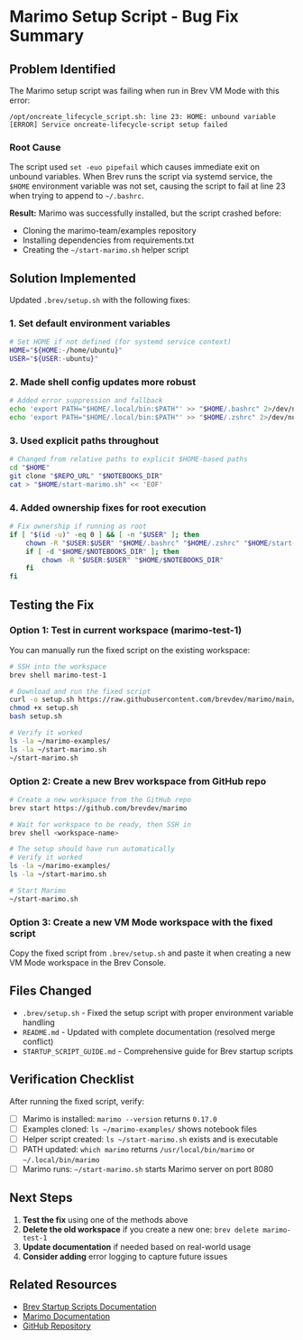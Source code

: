# Marimo Setup Script - Bug Fix Summary

## Problem Identified

The Marimo setup script was failing when run in Brev VM Mode with this error:

```
/opt/oncreate_lifecycle_script.sh: line 23: HOME: unbound variable
[ERROR] Service oncreate-lifecycle-script setup failed
```

### Root Cause

The script used `set -euo pipefail` which causes immediate exit on unbound variables. When Brev runs the script via systemd service, the `$HOME` environment variable was not set, causing the script to fail at line 23 when trying to append to `~/.bashrc`.

**Result:** Marimo was successfully installed, but the script crashed before:
- Cloning the marimo-team/examples repository
- Installing dependencies from requirements.txt
- Creating the `~/start-marimo.sh` helper script

## Solution Implemented

Updated `.brev/setup.sh` with the following fixes:

### 1. Set default environment variables
```bash
# Set HOME if not defined (for systemd service context)
HOME="${HOME:-/home/ubuntu}"
USER="${USER:-ubuntu}"
```

### 2. Made shell config updates more robust
```bash
# Added error suppression and fallback
echo 'export PATH="$HOME/.local/bin:$PATH"' >> "$HOME/.bashrc" 2>/dev/null || true
echo 'export PATH="$HOME/.local/bin:$PATH"' >> "$HOME/.zshrc" 2>/dev/null || true
```

### 3. Used explicit paths throughout
```bash
# Changed from relative paths to explicit $HOME-based paths
cd "$HOME"
git clone "$REPO_URL" "$NOTEBOOKS_DIR"
cat > "$HOME/start-marimo.sh" << 'EOF'
```

### 4. Added ownership fixes for root execution
```bash
# Fix ownership if running as root
if [ "$(id -u)" -eq 0 ] && [ -n "$USER" ]; then
    chown -R "$USER:$USER" "$HOME/.bashrc" "$HOME/.zshrc" "$HOME/start-marimo.sh"
    if [ -d "$HOME/$NOTEBOOKS_DIR" ]; then
        chown -R "$USER:$USER" "$HOME/$NOTEBOOKS_DIR"
    fi
fi
```

## Testing the Fix

### Option 1: Test in current workspace (marimo-test-1)

You can manually run the fixed script on the existing workspace:

```bash
# SSH into the workspace
brev shell marimo-test-1

# Download and run the fixed script
curl -o setup.sh https://raw.githubusercontent.com/brevdev/marimo/main/.brev/setup.sh
chmod +x setup.sh
bash setup.sh

# Verify it worked
ls -la ~/marimo-examples/
ls -la ~/start-marimo.sh
~/start-marimo.sh
```

### Option 2: Create a new Brev workspace from GitHub repo

```bash
# Create a new workspace from the GitHub repo
brev start https://github.com/brevdev/marimo

# Wait for workspace to be ready, then SSH in
brev shell <workspace-name>

# The setup should have run automatically
# Verify it worked
ls -la ~/marimo-examples/
ls -la ~/start-marimo.sh

# Start Marimo
~/start-marimo.sh
```

### Option 3: Create a new VM Mode workspace with the fixed script

Copy the fixed script from `.brev/setup.sh` and paste it when creating a new VM Mode workspace in the Brev Console.

## Files Changed

- `.brev/setup.sh` - Fixed the setup script with proper environment variable handling
- `README.md` - Updated with complete documentation (resolved merge conflict)
- `STARTUP_SCRIPT_GUIDE.md` - Comprehensive guide for Brev startup scripts

## Verification Checklist

After running the fixed script, verify:

- [ ] Marimo is installed: `marimo --version` returns `0.17.0`
- [ ] Examples cloned: `ls ~/marimo-examples/` shows notebook files
- [ ] Helper script created: `ls ~/start-marimo.sh` exists and is executable
- [ ] PATH updated: `which marimo` returns `/usr/local/bin/marimo` or `~/.local/bin/marimo`
- [ ] Marimo runs: `~/start-marimo.sh` starts Marimo server on port 8080

## Next Steps

1. **Test the fix** using one of the methods above
2. **Delete the old workspace** if you create a new one: `brev delete marimo-test-1`
3. **Update documentation** if needed based on real-world usage
4. **Consider adding** error logging to capture future issues

## Related Resources

- [Brev Startup Scripts Documentation](STARTUP_SCRIPT_GUIDE.md)
- [Marimo Documentation](https://docs.marimo.io)
- [GitHub Repository](https://github.com/brevdev/marimo)

